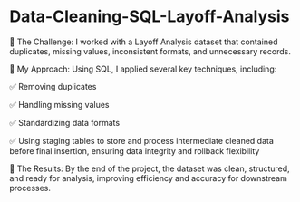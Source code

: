 # Data-Cleaning-SQL-Layoff-Analysis
🔹 The Challenge:
I worked with a Layoff Analysis dataset that contained duplicates, missing values, inconsistent formats, and unnecessary records.

🔹 My Approach:
Using SQL, I applied several key techniques, including:

✅ Removing duplicates 

✅ Handling missing values

✅ Standardizing data formats

✅ Using staging tables to store and process intermediate cleaned data before final insertion, ensuring data integrity and rollback flexibility

🔹 The Results:
By the end of the project, the dataset was clean, structured, and ready for analysis, improving efficiency and accuracy for downstream processes.

